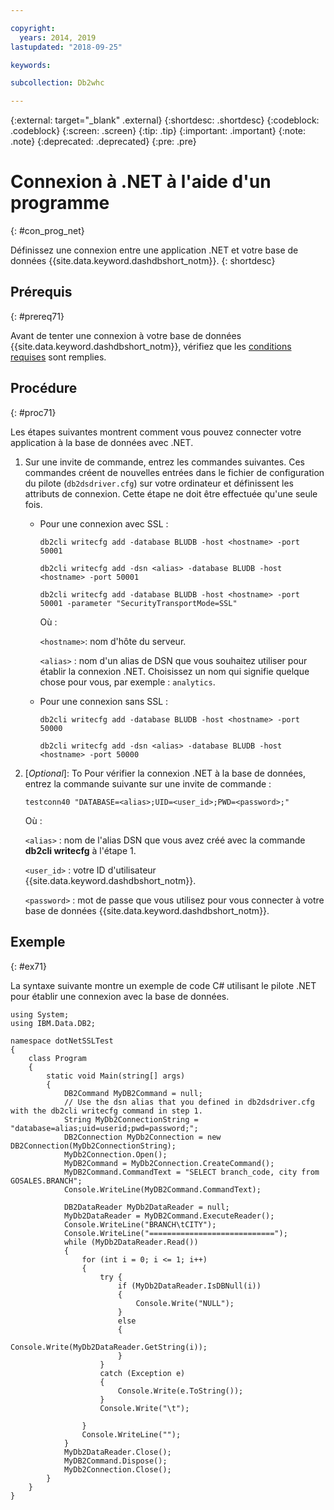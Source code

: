 ```yaml
---

copyright:
  years: 2014, 2019
lastupdated: "2018-09-25"

keywords:

subcollection: Db2whc

---
```


<!-- Attribute definitions --> 
{:external: target="_blank" .external}
{:shortdesc: .shortdesc}
{:codeblock: .codeblock}
{:screen: .screen}
{:tip: .tip}
{:important: .important}
{:note: .note}
{:deprecated: .deprecated}
{:pre: .pre}

# Connexion à .NET à l'aide d'un programme
{: #con_prog_net}

Définissez une connexion entre une application .NET et votre base de données {{site.data.keyword.dashdbshort_notm}}. 
{: shortdesc}

## Prérequis
{: #prereq71}

Avant de tenter une connexion à votre base de données {{site.data.keyword.dashdbshort_notm}}, vérifiez que les [conditions requises](/docs/services/Db2whc/connecting?topic=Db2whc-connect_ov#prereqs) sont remplies.

<!-- Before you can connect to your database, you must perform the following steps:

- [Verify prerequisites](prereqs.html), including installing driver packages, configuring your local environment, and downloading SSL certificates (if needed)
- Collect [connection information](credentials.html), including database details such as host name and port numbers, and connection credentials such as user ID and password -->

## Procédure
{: #proc71}

Les étapes suivantes montrent comment vous pouvez connecter votre application à la base de données avec .NET.

1. Sur une invite de commande, entrez les commandes suivantes. Ces commandes créent de nouvelles entrées dans le fichier de configuration du pilote (`db2dsdriver.cfg`) sur votre ordinateur et définissent les attributs de connexion. Cette étape ne doit être effectuée qu'une seule fois.
        
   - Pour une connexion avec SSL :

     `db2cli writecfg add -database BLUDB -host <hostname> -port 50001`

     `db2cli writecfg add -dsn <alias> -database BLUDB -host <hostname> -port 50001`

     `db2cli writecfg add -database BLUDB -host <hostname> -port 50001 -parameter "SecurityTransportMode=SSL"`

     Où :

     `<hostname>`: nom d'hôte du serveur.
    
     `<alias>` : nom d'un alias de DSN que vous souhaitez utiliser pour établir la connexion .NET. Choisissez un nom qui signifie quelque chose pour vous, par exemple : `analytics`. 

   - Pour une connexion sans SSL :

     `db2cli writecfg add -database BLUDB -host <hostname> -port 50000`

     `db2cli writecfg add -dsn <alias> -database BLUDB -host <hostname> -port 50000`

2. [*Optional*]: To Pour vérifier la connexion .NET à la base de données, entrez la commande suivante sur une invite de commande :

   `testconn40 "DATABASE=<alias>;UID=<user_id>;PWD=<password>;"`

   Où :

   `<alias>` : nom de l'alias DSN que vous avez créé avec la commande **db2cli writecfg** à l'étape 1.
    
   `<user_id>` : votre ID d'utilisateur {{site.data.keyword.dashdbshort_notm}}. 
    
   `<password>` : mot de passe que vous utilisez pour vous connecter à votre base de données {{site.data.keyword.dashdbshort_notm}}. 

## Exemple
{: #ex71}

La syntaxe suivante montre un exemple de code C# utilisant le pilote .NET pour établir une connexion avec la base de données.

```
using System;
using IBM.Data.DB2;

namespace dotNetSSLTest
{
    class Program
    {
        static void Main(string[] args)
        {
            DB2Command MyDB2Command = null;
            // Use the dsn alias that you defined in db2dsdriver.cfg with the db2cli writecfg command in step 1.
            String MyDb2ConnectionString = "database=alias;uid=userid;pwd=password;"; 
            DB2Connection MyDb2Connection = new DB2Connection(MyDb2ConnectionString);
            MyDb2Connection.Open();
            MyDB2Command = MyDb2Connection.CreateCommand();
            MyDB2Command.CommandText = "SELECT branch_code, city from GOSALES.BRANCH";
            Console.WriteLine(MyDB2Command.CommandText);

            DB2DataReader MyDb2DataReader = null;
            MyDb2DataReader = MyDB2Command.ExecuteReader();
            Console.WriteLine("BRANCH\tCITY");
            Console.WriteLine("============================");
            while (MyDb2DataReader.Read())
            {
                for (int i = 0; i <= 1; i++)
                {
                    try {
                        if (MyDb2DataReader.IsDBNull(i))
                        {
                            Console.Write("NULL");
                        }
                        else
                        {
                            Console.Write(MyDb2DataReader.GetString(i));
                        }
                    }
                    catch (Exception e)
                    {
                        Console.Write(e.ToString());
                    }
                    Console.Write("\t"); 

                }
                Console.WriteLine("");
            }
            MyDb2DataReader.Close();
            MyDB2Command.Dispose();
            MyDb2Connection.Close();
        }
    }
}
```

